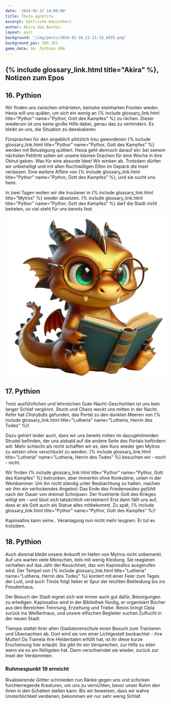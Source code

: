 ```yaml
---
date: '2024-02-17 14:00:00'
title: Theía agnótita
excerpt: Göttliche Keuschheit
author: Akira die Bardin
layout: post
background: "/img/posts/2024-02-20_21-21-33_6035.png"
background_pos: 50% 35%
game_date: 16. Pythion 499
---
```


## {% include glossary_link.html title="Akira" %}, Notizen zum Epos


## 16. Pythion

Wir finden uns zwischen erhärteten, beinahe steinharten Fronten wieder. Hexia will uns quälen, um sich ein wenig an {% include glossary_link.html title="Pythor" name="Pythor, Gott des Kampfes" %} zu rächen. Dieser wiederum ist uns keine große Hilfe dabei, genau das zu verhindern. Es bleibt an uns, die Situation zu deeskalieren.

Fürsprachen für den angeblich plötzlich treu gewordenen {% include glossary_link.html title="Pythor" name="Pythor, Gott des Kampfes" %} werden mit Belustigung quittiert. Hexia geht dennoch darauf ein: bei seinem nächsten Fehltritt sollen wir unsere kleinen Drachen für eine Woche in ihre Obhut geben. Was für eine absurde Idee! Wir winken ab. Trotzdem dürfen wir unbehelligt und mit allen fluchtwilligen Elfen im Gepäck die Insel verlassen. Eine weitere Affäre von {% include glossary_link.html title="Pythor" name="Pythor, Gott des Kampfes" %}, und sie sucht uns heim.

In zwei Tagen wollen wir die Insulaner in {% include glossary_link.html title="Mytros" %} wieder absetzen. {% include glossary_link.html title="Pythor" name="Pythor, Gott des Kampfes" %} darf die Stadt nicht betreten, so viel steht für uns bereits fest.

![Leseratte](/img/posts/reading-traxxi-freed.png)

## 17. Pythion

Trotz ausführlichen und lehrreichen Gute-Nacht-Geschichten ist uns kein langer Schlaf vergönnt. Sturm und Chaos weckt uns mitten in der Nacht. Kefer hat _Charybdis_ gefunden, das Portal zu den dunklen Meeren von {% include glossary_link.html title="Lutheria" name="Lutheria, Herrin des Todes" %}!

Dazu gehört leider auch, dass wir uns bereits mitten im dazugehörenden Strudel befinden, der uns alsbald auf die andere Seite des Portals befördern will. Mehr schlecht als recht schaffen wir es, den Kurs wieder gen Mytros zu setzen _ohne_ verschluckt zu werden. {% include glossary_link.html title="Lutheria" name="Lutheria, Herrin des Todes" %} besuchen wir - noch - nicht.

Wir finden {% include glossary_link.html title="Pythor" name="Pythor, Gott des Kampfes" %} betrunken, aber immerhin ohne Konkubine, unten in der Weinkammer. Um ihn nicht ständig unter Beobachtung zu halten, machen wir ihm ein verlockendes Angebot: Das Ende des Friedenseides _gefühlt_ nach der Dauer von dreimal Schnipsen. Der frustrierte Gott des Krieges willigt ein - und lässt sich tatsächlich versteinern! Erst dann fällt uns auf, dass er als Gott auch als Statue alles mitbekommt. Zu spät, {% include glossary_link.html title="Pythor" name="Pythor, Gott des Kampfes" %}!

Kapiosallos kann seine.. Veranlagung nun nicht mehr leugnen. Er tut es trotzdem.

## 18. Pythion

Auch diesmal bleibt unsere Ankunft im Hafen von Mytros nicht unbemerkt. Auf uns warten viele Menschen, teils mit wenig Kleidung. Sie reagieren verhalten auf das Jahr der Keuschheit, das von Kapiosallos ausgerufen wird. Der Tempel von {% include glossary_link.html title="Lutheria" name="Lutheria, Herrin des Todes" %} kontert mit einer Feier zum Tages der Lust, und auch Timós folgt lieber er Spur der leichten Bekleidung bis ins Freudenhaus.

Der Besuch der Stadt eignet sich wie immer auch gut dafür, Besorgungen zu erledigen. Kapiosallos wird in der Bibliothek fündig, er organisiert Bücher aus den Bereichen Trennung, Erziehung und Triebe. Bexos bringt Cipia zurück ins Weißenhaus, und unsere elfischen Begleiter suchen Zuflucht in der neuen Stadt.

Tiemaia stattet ihrer alten Gladiatorenschule einen Besuch zum Trainieren und Übernachten ab. Dort wird sie von einer Lichtgestalt beobachtet - ihre Mutter! Da Tiameia ihre Heldentaten erfüllt hat, ist ihr diese kurze Erscheinung hier erlaubt. Sie gibt ihr ein Versprechen, zur Hilfe zu eilen wenn sie es am Nötigsten hat. Dann verschwindet sie wieder, zurück zur Insel der Verdammten.


<!-- https://www.dropbox.com/home/OotD%20-%20Player%20Documents?preview=Players_Guide_to_Odyssey_v1.pdf Seite 21/22 + https://www.deepl.com + GPT "Bring alle meine eingaben von der zweiten Person singular in die zweite Person plural" + Feinschliff -->

<div class="infobox">
  <h3>Ruhmespunkt 19 erreicht</h3>
  <p class="reward">Rivalisierende Götter schmieden nun Ränke gegen uns und schicken furchterregende Kreaturen, um uns zu vernichten, bevor unser Ruhm den ihren in den Schatten stellen kann. Bis wir beweisen, dass wir wahre Unsterblichkeit verdienen, bekommen wir nur sehr wenig Schlaf.</p>
</div>
